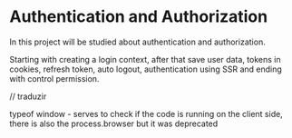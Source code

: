 # Authentication and Authorization

In this project will be studied about authentication and authorization.
<p>Starting with creating a login context, after that save user data, tokens in cookies, refresh token, auto logout, authentication using SSR and ending with control permission.</p>

// traduzir
<p>typeof window - serves to check if the code is running on the client side, there is also the process.browser but it was deprecated</p>